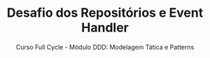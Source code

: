 <h1 align="center">Desafio dos Repositórios e Event Handler</h1>
<p  align="center">Curso Full Cycle - Módulo DDD: Modelagem Tática e Patterns</p>

